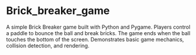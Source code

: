# Brick_breaker_game
A simple Brick Breaker game built with Python and Pygame. Players control a paddle to bounce the ball and break bricks. The game ends when the ball touches the bottom of the screen. Demonstrates basic game mechanics, collision detection, and rendering. 
